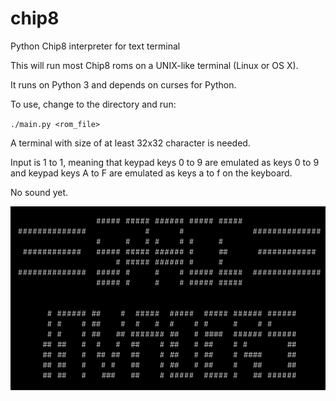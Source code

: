 # chip8
Python Chip8 interpreter for text terminal

This will run most Chip8 roms on a UNIX-like terminal (Linux or OS X).

It runs on Python 3 and depends on curses for Python.

To use, change to the directory and run:

`./main.py <rom_file>`

A terminal with size of at least 32x32 character is needed.

Input is 1 to 1, meaning that keypad keys 0 to 9 are emulated as keys 0 to 9 and keypad keys A to F are emulated as keys a to f on the keyboard.

No sound yet.

![Space Invaders Screenshot](/space_invaders_screenshot.png?raw=true "Space Invaders")
